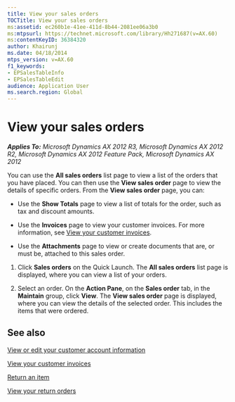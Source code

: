 ```yaml
---
title: View your sales orders
TOCTitle: View your sales orders
ms:assetid: ec260b1e-41ee-411d-8b44-2081ee06a3b0
ms:mtpsurl: https://technet.microsoft.com/library/Hh271687(v=AX.60)
ms:contentKeyID: 36384320
author: Khairunj
ms.date: 04/18/2014
mtps_version: v=AX.60
f1_keywords:
- EPSalesTableInfo
- EPSalesTableEdit
audience: Application User
ms.search.region: Global
---
```


# View your sales orders 


_**Applies To:** Microsoft Dynamics AX 2012 R3, Microsoft Dynamics AX 2012 R2, Microsoft Dynamics AX 2012 Feature Pack, Microsoft Dynamics AX 2012_

You can use the **All sales orders** list page to view a list of the orders that you have placed. You can then use the **View sales order** page to view the details of specific orders. From the **View sales order** page, you can:

  - Use the **Show Totals** page to view a list of totals for the order, such as tax and discount amounts.

  - Use the **Invoices** page to view your customer invoices. For more information, see [View your customer invoices](view-your-customer-invoices.md).

  - Use the **Attachments** page to view or create documents that are, or must be, attached to this sales order.

<!-- end list -->

1.  Click **Sales orders** on the Quick Launch. The **All sales orders** list page is displayed, where you can view a list of your orders.

2.  Select an order. On the **Action Pane**, on the **Sales order** tab, in the **Maintain** group, click **View**. The **View sales order** page is displayed, where you can view the details of the selected order. This includes the items that were ordered.

## See also

[View or edit your customer account information](view-or-edit-your-customer-account-information.md)

[View your customer invoices](view-your-customer-invoices.md)

[Return an item](return-an-item.md)

[View your return orders](view-your-return-orders.md)

  


